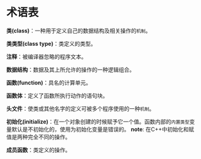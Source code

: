 术语表
======
**类(class)**：一种用于定义自己的数据结构及相关操作的`机制`。

**类类型(class type)**：类定义的类型。

**注释**：被编译器忽略的程序文本。

**数据结构**：数据及其上所允许的操作的一种逻辑组合。

**函数(function)**：具名的计算单元。

**函数体**：定义了函数所执行动作的语句块。

**头文件**：使类或其他名字的定义可被多个程序使用的一种`机制`。

**初始化(initialize)**：在一个对象创建的时候赋予它一个值。函数内部的`内置类型`变量默认是不初始化的，使用为初始化变量是错误的。
**note**: 在C++中初始化和赋值是两种完全不同的操作。

**成员函数**：类定义的操作。
